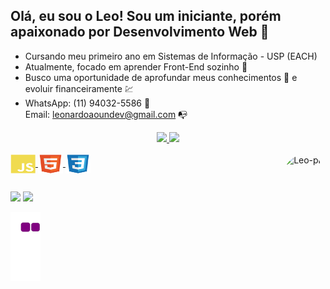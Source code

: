 ## Olá, eu sou o Leo! Sou um iniciante, porém apaixonado por Desenvolvimento Web 👋

- Cursando meu primeiro ano em Sistemas de Informação - USP (EACH) 
- Atualmente, focado em aprender Front-End sozinho 🎨
- Busco uma oportunidade de aprofundar meus conhecimentos 🧠 e evoluir financeiramente 💹
- WhatsApp: (11) 94032-5586 📲 <br>
  Email: leonardoaoundev@gmail.com 📭
<div align="center">
  <a href="https://github.com/LeoAoun" target="_blank">
  <img height="180em" src="https://github-readme-stats.vercel.app/api?username=LeoAoun&show_icons=true&theme=dracula&include_all_commits=true&count_private=true"/>
  <img height="180em" src="https://github-readme-stats.vercel.app/api/top-langs/?username=LeoAoun&layout=compact&langs_count=7&theme=dracula"/>
</div>
  <div style="display: inline_block"><br>
  <img align="center" alt="Leo-Js" height="30" width="40" src="https://raw.githubusercontent.com/devicons/devicon/master/icons/javascript/javascript-plain.svg">
<!--   <img align="center" alt="Leo-Ts" height="30" width="40" src="https://raw.githubusercontent.com/devicons/devicon/master/icons/typescript/typescript-plain.svg"> -->
<!--   <img align="center" alt="Leo-React" height="30" width="40" src="https://raw.githubusercontent.com/devicons/devicon/master/icons/react/react-original.svg"> -->
  <img align="center" alt="Leo-HTML" height="30" width="40" src="https://raw.githubusercontent.com/devicons/devicon/master/icons/html5/html5-original.svg">
  <img align="center" alt="Leo-CSS" height="30" width="40" src="https://raw.githubusercontent.com/devicons/devicon/master/icons/css3/css3-original.svg">
  <img align="right" alt="Leo-pic" height="150" style="border-radius:50px;" src="https://media.discordapp.net/attachments/955862717086969989/955862826415706202/Avatar-Maker.png?width=373&height=406">
</div>
  
  ##
  
  <div> 
  <a href = "mailto:leonardoaoundev@gmail.com"><img src="https://img.shields.io/badge/-Gmail-%23333?style=for-the-badge&logo=gmail&logoColor=white" target="_blank"></a>
  <a href="https://www.linkedin.com/in/leonardo-aoun-b66a9a233/" target="_blank"><img src="https://img.shields.io/badge/-LinkedIn-%230077B5?style=for-the-badge&logo=linkedin&logoColor=white" target="_blank"></a> 
</div>

 ![snake gif](https://github.com/LeoAoun/LeoAoun/blob/output/github-contribution-grid-snake.gif)
